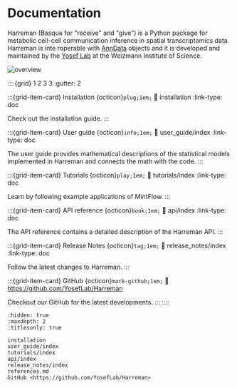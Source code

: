 
# Documentation

Harreman (Basque for "receive" and "give") is a Python package for metabolic cell-cell communication inference in spatial transcriptomics data. Harreman is inte
roperable with [AnnData](https://anndata.readthedocs.io/en/latest/) objects and it is developed and maintained by the [Yosef Lab](https://www.weizmann.ac.il/immunology/yosef/) at the Weizmann Institute of Science.

![overview](figs/Fig_1.png)

::::{grid} 1 2 3 3
:gutter: 2

:::{grid-item-card} Installation {octicon}`plug;1em;`
:link: installation
:link-type: doc

Check out the installation guide.
:::

:::{grid-item-card} User guide {octicon}`info;1em;`
:link: user_guide/index
:link-type: doc

The user guide provides mathematical descriptions of
the statistical models implemented in Harreman and connects the math
with the code.
:::

:::{grid-item-card} Tutorials {octicon}`play;1em;`
:link: tutorials/index
:link-type: doc

Learn by following example applications of MintFlow.
:::

:::{grid-item-card} API reference {octicon}`book;1em;`
:link: api/index
:link-type: doc

The API reference contains a detailed description of
the Harreman API.
:::

:::{grid-item-card} Release Notes {octicon}`tag;1em;`
:link: release_notes/index
:link-type: doc

Follow the latest changes to Harreman.
:::

:::{grid-item-card} GitHub {octicon}`mark-github;1em;`
:link: https://github.com/YosefLab/Harreman

Checkout our GitHub for the latest developments.
:::
::::

```{toctree}
:hidden: true
:maxdepth: 2
:titlesonly: true

installation
user_guide/index
tutorials/index
api/index
release_notes/index
references.md
GitHub <https://github.com/YosefLab/Harreman>
